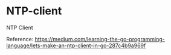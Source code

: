 # NTP-client
NTP Client

Reference: https://medium.com/learning-the-go-programming-language/lets-make-an-ntp-client-in-go-287c4b9a969f